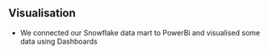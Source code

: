 ## Visualisation
- We connected our Snowflake data mart to PowerBi and visualised some data using Dashboards